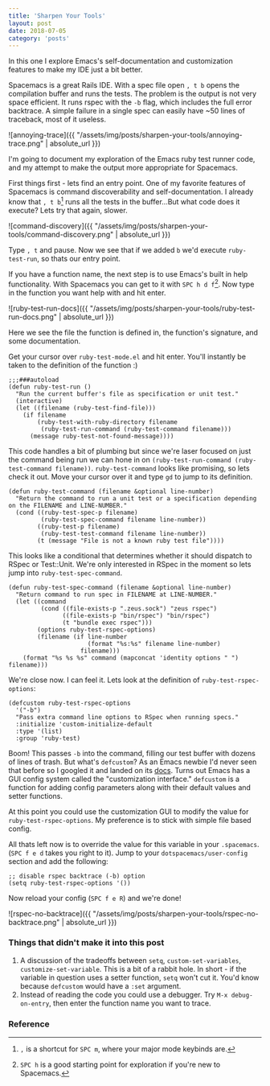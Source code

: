 ```yaml
---
title: 'Sharpen Your Tools'
layout: post
date: 2018-07-05
category: 'posts'
---
```


In this one I explore Emacs's self-documentation and customization features to make my IDE just a bit better.

<!--more-->

Spacemacs is a great Rails IDE. With a spec file open `, t b` opens the compilation buffer and runs the tests. The problem is the output is not very space efficient. It runs rspec with the `-b` flag, which includes the full error backtrace. A simple failure in a single spec can easily have ~50 lines of traceback, most of it useless.

![annoying-trace]({{ "/assets/img/posts/sharpen-your-tools/annoying-trace.png" | absolute_url }})

I'm going to document my exploration of the Emacs ruby test runner code, and my attempt to make the output more appropriate for Spacemacs.

First things first - lets find an entry point. One of my favorite features of Spacemacs is command discoverability and self-documentation. I already know that `, t b`[^1] runs all the tests in the buffer...But what code does it execute? Lets try that again, slower.

![command-discovery]({{ "/assets/img/posts/sharpen-your-tools/command-discovery.png" | absolute_url }})

Type `, t` and pause. Now we see that if we added `b` we'd execute `ruby-test-run`, so thats our entry point.

If you have a function name, the next step is to use Emacs's built in help functionality. With Spacemacs you can get to it with `SPC h d f`[^2]. Now type in the function you want help with and hit enter.

![ruby-test-run-docs]({{ "/assets/img/posts/sharpen-your-tools/ruby-test-run-docs.png" | absolute_url }})

Here we see the file the function is defined in, the function's signature, and some documentation.

Get your cursor over `ruby-test-mode.el` and hit enter. You'll instantly be taken to the definition of the function :)

```common_lisp
;;;###autoload
(defun ruby-test-run ()
  "Run the current buffer's file as specification or unit test."
  (interactive)
  (let ((filename (ruby-test-find-file)))
	(if filename
		(ruby-test-with-ruby-directory filename
		 (ruby-test-run-command (ruby-test-command filename)))
	  (message ruby-test-not-found-message))))
```

This code handles a bit of plumbing but since we're laser focused on just the command being run we can hone in on `(ruby-test-run-command (ruby-test-command filename))`.  `ruby-test-command` looks like promising, so lets check it out. Move your cursor over it and type `gd` to jump to its definition.

```common_lisp
(defun ruby-test-command (filename &optional line-number)
  "Return the command to run a unit test or a specification depending on the FILENAME and LINE-NUMBER."
  (cond ((ruby-test-spec-p filename)
		 (ruby-test-spec-command filename line-number))
		((ruby-test-p filename)
		 (ruby-test-test-command filename line-number))
		(t (message "File is not a known ruby test file"))))
```

This looks like a conditional that determines whether it should dispatch to RSpec or Test::Unit. We're only interested in RSpec in the moment so lets jump into `ruby-test-spec-command`.

```common_lisp
(defun ruby-test-spec-command (filename &optional line-number)
  "Return command to run spec in FILENAME at LINE-NUMBER."
  (let ((command
		 (cond ((file-exists-p ".zeus.sock") "zeus rspec")
			   ((file-exists-p "bin/rspec") "bin/rspec")
			   (t "bundle exec rspec")))
		(options ruby-test-rspec-options)
		(filename (if line-number
					  (format "%s:%s" filename line-number)
					filename)))
	(format "%s %s %s" command (mapconcat 'identity options " ") filename)))
```

We're close now. I can feel it. Lets look at the definition of `ruby-test-rspec-options`:

```common_lisp
(defcustom ruby-test-rspec-options
  '("-b")
  "Pass extra command line options to RSpec when running specs."
  :initialize 'custom-initialize-default
  :type '(list)
  :group 'ruby-test)
```

Boom! This passes `-b` into the command, filling our test buffer with dozens of lines of trash. But what's `defcustom`? As an Emacs newbie I'd never seen that before so I googled it and landed on its [docs](https://www.gnu.org/software/emacs/manual/html_node/eintr/defcustom.html). Turns out Emacs has a  GUI config system called the "customization interface." `defcustom` is a function for adding config parameters along with their default values and setter functions.

At this point you could use the customization GUI to modify the value for `ruby-test-rspec-options`. My preference is to stick with simple file based config.

All thats left now is to override the value for this variable in your `.spacemacs`. (`SPC f e d` takes you right to it). Jump to your `dotspacemacs/user-config` section and add the following:

```common_lisp
;; disable rspec backtrace (-b) option
(setq ruby-test-rspec-options '())
```

Now reload your config (`SPC f e R`) and we're done!

![rspec-no-backtrace]({{ "/assets/img/posts/sharpen-your-tools/rspec-no-backtrace.png" | absolute_url }})

### Things that didn't make it into this post
1. A discussion of the tradeoffs between `setq`, `custom-set-variables`, `customize-set-variable`. This is a bit of a rabbit hole. In short - if the variable in question uses a setter function, `setq` won't cut it. You'd know because `defcustom` would have a `:set` argument.
2. Instead of reading the code you could use a debugger. Try `M-x debug-on-entry`, then enter the function name you want to trace.

### Reference

[^1]: `,` is a shortcut for `SPC m`, where your major mode keybinds are.
[^2]: `SPC h` is a good starting point for exploration if you're new to Spacemacs.

